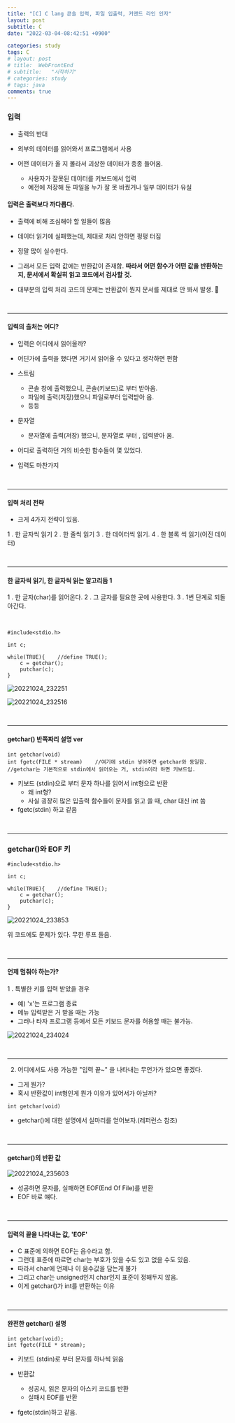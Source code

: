 ```yaml
---
title: "[C] C lang 콘솔 입력, 파일 입출력, 커맨드 라인 인자"
layout: post
subtitle: C
date: "2022-03-04-08:42:51 +0900"

categories: study
tags: C
# layout: post
# title:  WebFrontEnd
# subtitle:   "시작하기"
# categories: study
# tags: java
comments: true
---
```



### 입력


- 출력의 반대

- 외부의 데이터를 읽어와서 프로그램에서 사용
- 어떤 데이터가 올 지 몰라서 괴상한 데이터가 종종 들어옴.
    - 사용자가 잘못된 데이터를 키보드에서 입력
    - 예전에 저장해 둔 파일을 누가 잘 못 바꿨거나 일부 데이터가 유실



#### 입력은 출력보다 까다롭다.


- 출력에 비해 조심해야 할 일들이 많음
- 데이터 읽기에 실패했는데, 제대로 처리 안하면 펑펑 터짐
- 정말 많이 실수한다.
- 그래서 모든 입력 값에는 반환값이 존재함.
**따라서 어떤 함수가 어떤 값을 반환하는 지, 문서에서 확실히 읽고 코드에서 검사할 것.**

- 대부분의 입력 처리 코드의 문제는 반환값이 뭔지 문서를 제대로 안 봐서 발생. 🤔


<br>

------

#### 입력의 출처는 어디?

- 입력은 어디에서 읽어올까?
- 어딘가에 출력을 했다면 거기서 읽어올 수 있다고 생각하면 편함
- 스트림
    - 콘솔 창에 출력했으니, 콘솔(키보드)로 부터 받아옴.
    - 파일에 출력(저장)했으니 파일로부터 입력받아 옴.
    - 등등

- 문자열
    - 문자열에 출력(저장) 했으니, 문자열로 부터 , 입력받아 옴.

- 어디로 출력하던 거의 비슷한 함수들이 몇 있었다.
- 입력도 마찬가지

<br>

-------

#### 입력 처리 전략

- 크게 4가지 전략이 있음.

1 . 한 글자씩 읽기
2 . 한 줄씩 읽기
3 . 한 데이터씩 읽기.
4 . 한 블록 씩 읽기(이진 데이터)


<br>

------

#### 한 글자씩 읽기, 한 글자씩 읽는 알고리듬 1

1 . 한 글자(char)를 읽어온다.
2 . 그 글자를 필요한 곳에 사용한다.
3 . 1번 단계로 되돌아간다.



<br>


```
#include<stdio.h>

int c;

while(TRUE){    //define TRUE(); 
    c = getchar();
    putchar(c);
}

```

![20221024_232251](https://user-images.githubusercontent.com/37941513/197549364-50755703-2efb-4930-bcb3-af2281bbcb25.png)


![20221024_232516](https://user-images.githubusercontent.com/37941513/197553562-e583e8d4-6623-429a-947f-41ef22c6c409.png)

<br>

---------


#### getchar() 반쪽짜리 설명 ver


```
int getchar(void)
int fgetc(FILE * stream)    //여기에 stdin 넣어주면 getchar와 동일함.
//getchar는 기본적으로 stdin에서 읽어오는 거, stdin이라 하면 키보드임.
```

- 키보드 (stdin)으로 부터 문자 하나를 읽어서 int형으로 반환
     - 왜 int형?
     - 사실 굉장히 많은 입출력 함수들이 문자를 읽고 쓸 때, char 대신 int 씀
- fgetc(stdin) 하고 같음

<br>

-----


### getchar()와 EOF 키

```
#include<stdio.h>

int c;

while(TRUE){    //define TRUE(); 
    c = getchar();
    putchar(c);
}

```



![20221024_233853](https://user-images.githubusercontent.com/37941513/197553568-99fd2452-efbd-4649-80a7-d5280ff9149a.png)

위 코드에도 문제가 있다.
무한 루프 돌음. 


<br>

-----

#### 언제 멈춰야 하는가?

1 . 특별한 키를 입력 받았을 경우
- 예) 'x'는 프로그램 종료
- 메뉴 입력받은 거 받을 때는 가능
- 그러나 타자 프로그램 등에서 모든 키보드 문자를 허용할 때는 불가능.


![20221024_234024](https://user-images.githubusercontent.com/37941513/197553572-2b9b5bdf-d078-4449-b84d-41181a29e5f0.png)


<br>


------


2. 어디에서도 사용 가능한 "입력 끝~" 을 나타내는 무언가가 있으면 좋겠다.

- 그게 뭔가?
- 혹시 반환값이 int형인게 뭔가 이유가 있어서가 아닐까?
```
int getchar(void)
```

- getchar()에 대한 설명에서 실마리를 얻어보자.(레퍼런스 참조)

<br>

--------

#### getchar()의 반환 값


![20221024_235603](https://user-images.githubusercontent.com/37941513/197557626-47af2092-9f2d-4ba9-a5e0-c81625709ee3.png)


- 성공하면 문자를, 실패하면 EOF(End Of File)를 반환
- EOF 바로 얘다.

<br>


-----

#### 입력의 끝을 나타내는 값, 'EOF'

- C 표준에 의하면 EOF는 음수라고 함.
- 그런데 표준에 따르면 char는 부호가 있을 수도 있고 없을 수도 있음.
- 따라서 char에 언제나 이 음수값을 담는게 불가
- 그리고 char는 unsigned인지 char인지 표준이 정해두지 않음.
- 이게 getchar()가 int를 반환하는 이유



<br>


-------


#### 완전한 getchar() 설명

```
int getchar(void);
int fgetc(FILE * stream);
```

- 키보드 (stdin)로 부터 문자를 하나씩 읽음
- 반환값
    - 성공시, 읽은 문자의 아스키 코드를 반환
    - 실패시 EOF를 반환

- fgetc(stdin)하고 같음.


